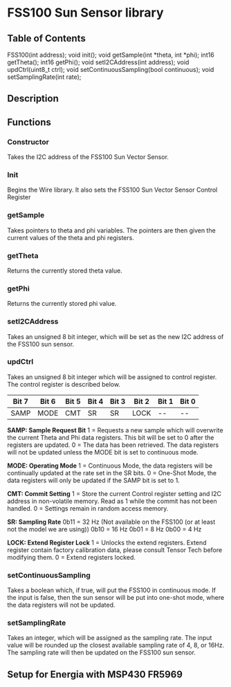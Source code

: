 # FSS100 Sun Sensor library 

## Table of Contents

FSS100(int address);
void init();
void getSample(int *theta, int *phi);
int16 getTheta();
int16 getPhi();
void setI2CAddress(int address);
void updCtrl(uint8_t ctrl);
void setContinuousSampling(bool continuous);
void setSamplingRate(int rate);

## Description

## Functions

### Constructor

Takes the I2C address of the FSS100 Sun Vector Sensor.

### Init

Begins the Wire library. It also sets the FSS100 Sun Vector Sensor Control Register 

### getSample

Takes pointers to theta and phi variables. The pointers are then given the current values of the theta and phi registers.

### getTheta

Returns the currently stored theta value.

### getPhi

Returns the currently stored phi value. 

### setI2CAddress

Takes an unsigned 8 bit integer, which will be set as the new I2C address of the FSS100 sun sensor. 

### updCtrl

Takes an unsigned 8 bit integer which will be assigned to control register. The control register is described below.

| Bit 7 | Bit 6 | Bit 5 | Bit 4 | Bit 3 | Bit 2 | Bit 1 | Bit 0 |
|-|-|-|-|-|-|-|-|
| SAMP | MODE | CMT | SR | SR | LOCK | -- | -- |


**SAMP: Sample Request Bit**
1 = Requests a new sample which will overwrite the current Theta and Phi data registers. This bit will be set to 0 after the registers are updated.
0 = The data has been retrieved. The data registers will not be updated unless the MODE bit is set to continuous mode.

**MODE: Operating Mode**
1 = Continuous Mode, the data registers will be continually updated at the rate set in the SR bits.
0 = One-Shot Mode, the data registers will only be updated if the SAMP bit is set to 1.

**CMT: Commit Setting**
1 = Store the current Control register setting and I2C address in non-volatile memory. Read as 1 while the commit has not been handled.
0 = Settings remain in random access memory.

**SR: Sampling Rate**
0b11 = 32 Hz (Not available on the FSS100 (or at least not the model we are using))
0b10 = 16 Hz
0b01 = 8 Hz
0b00 = 4 Hz

**LOCK: Extend Register Lock**
1 = Unlocks the extend registers. Extend register contain factory calibration data, please consult Tensor Tech before modifying them.
0 = Extend registers locked.

### setContinuousSampling

Takes a boolean which, if true, will put the FSS100 in continuous mode. If the input is false, then the sun sensor will be put into one-shot mode, where the data registers will not be updated.

### setSamplingRate

Takes an integer, which will be assigned as the sampling rate. The input value will be rounded up the closest available sampling rate of 4, 8, or 16Hz. The sampling rate will then be updated on the FSS100 sun sensor.

## Setup for Energia with MSP430 FR5969
